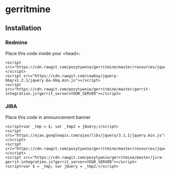 gerritmine
==========

Installation
------------
### Redmine ###
Place this code inside your \<head\>:

    <script src="https://cdn.rawgit.com/pozytywnie/gerritmine/master/resources/jquery.linkify.min.js"></script>
    <script src="https://cdn.rawgit.com/cowboy/jquery-bbq/v1.2.1/jquery.ba-bbq.min.js"></script>
    <script src="https://cdn.rawgit.com/pozytywnie/gerritmine/master/gerrit-integration.js?gerrit_server=YOUR_SERVER"></script>

### JIRA ###
Place this code in announcement banner

    <script>var _tmp = $; var _tmp2 = jQuery;</script>
    <script src="https://ajax.googleapis.com/ajax/libs/jquery/3.1.1/jquery.min.js"></script>
    <script src="https://cdn.rawgit.com/pozytywnie/gerritmine/master/resources/jquery.linkify.min.js"></script>
    <script src="https://cdn.rawgit.com/pozytywnie/gerritmine/master/jira-gerrit-integration.js?gerrit_server=YOUR_SERVER"></script>
    <script>var $ = _tmp; var jQuery = _tmp2;</script>
